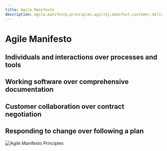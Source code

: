 ```yaml
---
title: Agile Manifesto
description: agile,manifesto,principles,agility,manifest,customer,delivery
---
```


# Agile Manifesto

## Individuals and interactions over processes and tools

## Working software over comprehensive documentation

## Customer collaboration over contract negotiation

## Responding to change over following a plan

![Agile Manifesto Principles]({{site.baseurl}}/images/agile_manifest.png)
